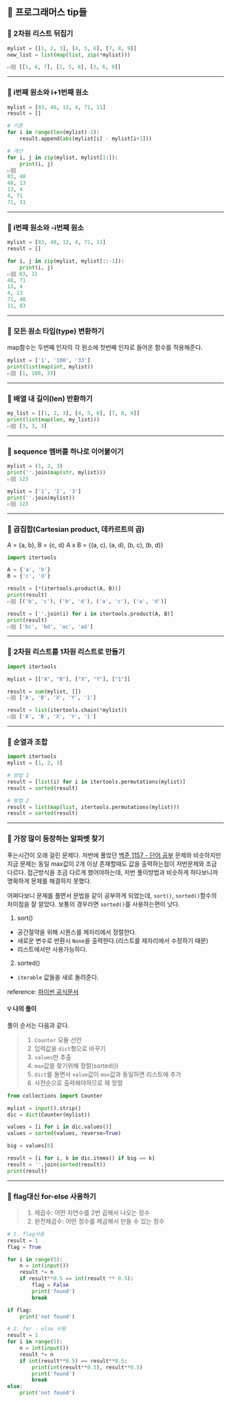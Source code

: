 ## 📍 프로그래머스 tip들

### 📌 2차원 리스트 뒤집기
```python
mylist = [[1, 2, 3], [4, 5, 6], [7, 8, 9]]
new_list = list(map(list, zip(*mylist)))

👉🏽 [[1, 4, 7], [2, 5, 8], [3, 6, 9]]
```
---
### 📌 i번째 원소와 i+1번째 원소
```python
mylist = [83, 48, 13, 4, 71, 11]
result = []

# 기존
for i in range(len(mylist)-1):
    result.append(abs(mylist[i] - mylist[i+1]))

# 개선
for i, j in zip(mylist, mylist[1:]):
    print(i, j)
👉🏽 
83, 48
48, 13
13, 4
4, 71
71, 11
```

---
### 📌 i번째 원소와 -i번째 원소
```python
mylist = [83, 48, 13, 4, 71, 11]
result = []

for i, j in zip(mylist, mylist[::-1]):
    print(i, j)
👉🏽 83, 11
48, 71
13, 4
4, 13
71, 48
11, 83
```

---
### 📌 모든 원소 타입(type) 변환하기
map함수는 두번째 인자의 각 원소에 첫번째 인자로 들어온 함수를 적용해준다.

```python
mylist = ['1', '100', '33']
print(list(map(int, mylist))
👉🏽 [1, 100, 33]
```

---
### 📌 배열 내 길이(len) 반환하기
```python
my_list = [[1, 2, 3], [4, 5, 6], [7, 8, 9]]
print(list(map(len, my_list)))
👉🏽 [3, 3, 3]
```

---
### 📌 sequence 멤버를 하나로 이어붙이기
```python
mylist = (1, 2, 3)
print(''.join(map(str, mylist)))
👉🏽 123

mylist = ['1', '2', '3']
print(''.join(mylist))
👉🏽 123
```

---
### 📌 곱집합(Cartesian product, 데카르트의 곱)
A = {a, b}, B = {c, d}
A x B = {(a, c), (a, d), (b, c), (b, d)}

```python
import itertools

A = {'a', 'b'}
B = {'c', 'd'}

result = [*(itertools.product(A, B))]
print(result)
👉🏽 [('b', 'c'), ('b', 'd'), ('a', 'c'), ('a', 'd')]

result = [''.join(i) for i in itertools.product(A, B)]
print(result)
👉🏽 ['bc', 'bd', 'ac', 'ad']
```

---
### 📌 2차원 리스트를 1차원 리스트로 만들기
```python
import itertools

mylist = [["A", "B"], ["X", "Y"], ["1"]]

result = sum(mylist, [])
👉🏽 ['A', 'B', 'X', 'Y', '1']

result = list(itertools.chain(*mylist))
👉🏽 ['A', 'B', 'X', 'Y', '1']
```

---
### 📌 순열과 조합
```python
import itertools
mylist = [1, 2, 3]

# 방법 1
result = [list(i) for i in itertools.permutations(mylist)]
result = sorted(result)

# 방법 2
result = list(map(list, itertools.permutations(mylist)))
result = sorted(result)
```

---
### 📌 가장 많이 등장하는 알파벳 찾기

푸는시간이 오래 걸린 문제다.
저번에 풀었던 <a href='https://www.acmicpc.net/problem/1157'>백준 1157 - 단어 공부</a> 문제와 비슷하지만 
지금 문제는 동일 max값이 2개 이상 존재할때도 값을 출력하는점이 저번문제와 조금 다르다. 접근방식을 조금 다르게 했어야하는데, 저번 풀이방법과 비슷하게 하다보니까 명확하게 문제를 해결하지 못했다.

어쩌다보니 문제를 풀면서 문법을 같이 공부하게 되었는데, `sort()`, `sorted()`함수의 차이점을 잘 알았다.
보통의 경우라면 `sorted()`를 사용하는편이 낫다.

1. sort()
  * 공간절약을 위해 시퀀스를 제자리에서 정렬한다.
  * 새로운 변수로 반환시 `None`을 출력한다.(리스트를 제자리에서 수정하기 때문)
  * 리스트에서만 사용가능하다.

2. sorted()
  * `iterable` 값들을 새로 돌려준다.

reference: <a href='https://docs.python.org/ko/3/library/functions.html#sorted'>파이썬 공식문서</a>

#### 💡 나의 풀이
풀이 순서는 다음과 같다.
>1. `Counter` 모듈 선언
>2. 입력값을 `dict`형으로 바꾸기
>3. `values`만 추출 
>4. `max`값을 찾기위해 정렬(sorted())
>5. `dict`를 돌면서 `value`값이 `max`값과 동일하면 리스트에 추가
>6. 사전순으로 출력해야하므로 재 정렬

```python
from collections import Counter

mylist = input().strip()
dic = dict(Counter(mylist))

values = [i for i in dic.values()]
values = sorted(values, reverse=True)

big = values[0]

result = [i for i, k in dic.items() if big == k]
result = ''.join(sorted(result))
print(result)
```

---
### 📌 flag대신 for-else 사용하기
>1. 제곱수: 어떤 자연수를 2번 곱해서 나오는 정수
>2. 완전제곱수: 어떤 정수를 제곱해서 만들 수 있는 정수

```python
# 1. flag사용
result = 1
flag = True

for i in range(5):
    n = int(input())
    result *= n
    if result**0.5 == int(result ** 0.5):
        flag = False
        print('found')
        break

if flag:
    print('not found')

# 2. for - else 사용
result = 1
for i in range(5):
    n = int(input())
    result *= n
    if int(result**0.5) == result**0.5:
        print(int(result**0.5), result**0.5)
        print('found')
        break
else:
    print('not found')
```